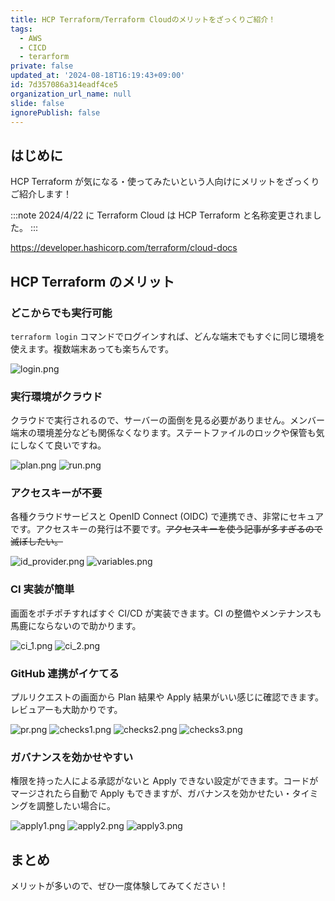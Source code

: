 ```yaml
---
title: HCP Terraform/Terraform Cloudのメリットをざっくりご紹介！
tags:
  - AWS
  - CICD
  - terarform
private: false
updated_at: '2024-08-18T16:19:43+09:00'
id: 7d357086a314eadf4ce5
organization_url_name: null
slide: false
ignorePublish: false
---
```


## はじめに

HCP Terraform が気になる・使ってみたいという人向けにメリットをざっくりご紹介します！

:::note
2024/4/22 に Terraform Cloud は HCP Terraform と名称変更されました。
:::

https://developer.hashicorp.com/terraform/cloud-docs

## HCP Terraform のメリット

### どこからでも実行可能

`terraform login` コマンドでログインすれば、どんな端末でもすぐに同じ環境を使えます。複数端末あっても楽ちんです。

![login.png](https://qiita-image-store.s3.ap-northeast-1.amazonaws.com/0/3852183/57473fa5-4bf6-1b33-c595-0c5355a18e5a.png)

### 実行環境がクラウド

クラウドで実行されるので、サーバーの面倒を見る必要がありません。メンバー端末の環境差分なども関係なくなります。ステートファイルのロックや保管も気にしなくて良いですね。

![plan.png](https://qiita-image-store.s3.ap-northeast-1.amazonaws.com/0/3852183/30135884-c07a-46be-eee0-2c5e5a2deddd.png)
![run.png](https://qiita-image-store.s3.ap-northeast-1.amazonaws.com/0/3852183/be1fafb8-6041-4cf0-fd9c-dc06355ab6aa.png)

### アクセスキーが不要

各種クラウドサービスと OpenID Connect (OIDC) で連携でき、非常にセキュアです。アクセスキーの発行は不要です。~~アクセスキーを使う記事が多すぎるので滅ぼしたい。~~

![id_provider.png](https://qiita-image-store.s3.ap-northeast-1.amazonaws.com/0/3852183/8aa489ab-8b6e-d594-f9f2-645ae256d61c.png)
![variables.png](https://qiita-image-store.s3.ap-northeast-1.amazonaws.com/0/3852183/67b4136e-4bed-4d3a-e9b9-c206d157955d.png)

### CI 実装が簡単

画面をポチポチすればすぐ CI/CD が実装できます。CI の整備やメンテナンスも馬鹿にならないので助かります。

![ci_1.png](https://qiita-image-store.s3.ap-northeast-1.amazonaws.com/0/3852183/4d28677e-1b03-47ca-949d-c781f41f1e1c.png)
![ci_2.png](https://qiita-image-store.s3.ap-northeast-1.amazonaws.com/0/3852183/b52c6fd3-5f15-338b-f2a9-f9320ade512e.png)

### GitHub 連携がイケてる

プルリクエストの画面から Plan 結果や Apply 結果がいい感じに確認できます。レビュアーも大助かりです。

![pr.png](https://qiita-image-store.s3.ap-northeast-1.amazonaws.com/0/3852183/17747862-fd75-7532-a0fe-c54ae2a5ad68.png)
![checks1.png](https://qiita-image-store.s3.ap-northeast-1.amazonaws.com/0/3852183/7ca14cf6-3fa4-840f-b4a4-644023128415.png)
![checks2.png](https://qiita-image-store.s3.ap-northeast-1.amazonaws.com/0/3852183/f2c037e5-b2aa-58ef-9b5f-7f7cde35f9fc.png)
![checks3.png](https://qiita-image-store.s3.ap-northeast-1.amazonaws.com/0/3852183/89d6abbf-1295-de9b-764b-0ad056ed5491.png)

### ガバナンスを効かせやすい

権限を持った人による承認がないと Apply できない設定ができます。コードがマージされたら自動で Apply もできますが、ガバナンスを効かせたい・タイミングを調整したい場合に。

![apply1.png](https://qiita-image-store.s3.ap-northeast-1.amazonaws.com/0/3852183/4e66f555-b14f-27e3-2a35-a40760dbb9ab.png)
![apply2.png](https://qiita-image-store.s3.ap-northeast-1.amazonaws.com/0/3852183/00ea45ef-6a6b-fde5-ca29-8196be90866c.png)
![apply3.png](https://qiita-image-store.s3.ap-northeast-1.amazonaws.com/0/3852183/51eb1486-d79e-26bc-348d-648ee00138f1.png)

## まとめ

メリットが多いので、ぜひ一度体験してみてください！
